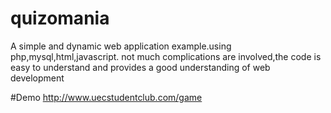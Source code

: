 # quizomania
A simple and dynamic web application example.using php,mysql,html,javascript. not much complications are involved,the code is easy to understand and provides a good understanding of web development

#Demo
http://www.uecstudentclub.com/game
